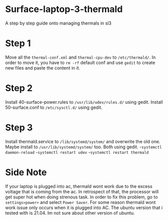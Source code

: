 # Surface-laptop-3-thermald
A step by step guide onto managing thermals in sl3

# Step 1
Move all the `thermal-conf.xml` and `thermal-cpu-dev` to `/etc/thermald/`. In order to move it, you have to `rm -rf` default conf and use `gedit` to create new files and paste the content in it.

# Step 2
Install 40-surface-power.rules to `/usr/lib/udev/rules.d/` using gedit.
Install 50-surface.conf to `/etc/sysctl.d/` using gedit.

# Step 3 
Install thermald.service to `/lib/systemd/system/` and overwrite the old one.
 Maybe install to `/usr/lib/systemd/system/` too. Both using gedit.
-`systemctl daemon-reload`
-`systemctl restart udev`
-`systemctl restart thermald`

# Side Note
If your laptop is plugged into ac, thermald wont work due to the excess voltage that is coming from the ac. In retrospect of that, the processor will get super hot when doing strenous task. In order to fix this problem, go to `settings>power>` and select `Power Saver`. For some reason thermald wont work issue only occurs when it is plugged into AC. The ubuntu version that i tested with is 21.04. Im not sure about other version of ubuntu.
